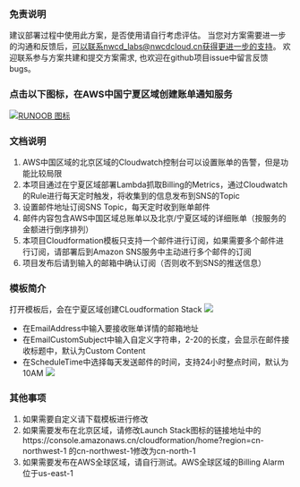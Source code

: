 ### 免责说明
建议部署过程中使用此方案，是否使用请自行考虑评估。
当您对方案需要进一步的沟通和反馈后，可以联系nwcd_labs@nwcdcloud.cn获得更进一步的支持。
欢迎联系参与方案共建和提交方案需求, 也欢迎在github项目issue中留言反馈bugs。

### 点击以下图标，在AWS中国宁夏区域创建账单通知服务
[![RUNOOB 图标](https://nwcdlab.s3.cn-northwest-1.amazonaws.com.cn/cloudformation/cf.png)](https://console.amazonaws.cn/cloudformation/home?region=cn-northwest-1#/stacks/new?stackName=awsChinaRegionBillingNotice&templateURL=https://nwcdlab.s3.cn-northwest-1.amazonaws.com.cn/cloudformation/lambdaBilling/chinaBillingNotice.yaml)

### 文档说明
1. AWS中国区域的北京区域的Cloudwatch控制台可以设置账单的告警，但是功能比较局限
2. 本项目通过在宁夏区域部署Lambda抓取Billing的Metrics，通过Cloudwatch的Rule进行每天定时触发，将收集到的信息发布到SNS的Topic
3. 设置邮件地址订阅SNS Topic，每天定时收到账单邮件
4. 邮件内容包含AWS中国区域总账单以及北京/宁夏区域的详细账单（按服务的金额进行倒序排列）
5. 本项目Cloudformation模板只支持一个邮件进行订阅，如果需要多个邮件进行订阅，请部署后到Amazon SNS服务中主动进行多个邮件的订阅
6. 项目发布后请到输入的邮箱中确认订阅（否则收不到SNS的推送信息）

### 模板简介
打开模板后，会在宁夏区域创建CLoudformation Stack
![](https://nwcdlab.s3.cn-northwest-1.amazonaws.com.cn/cloudformation/lambdaBilling/billingCfA.jpg)

* 在EmailAddress中输入要接收账单详情的邮箱地址
* 在EmailCustomSubject中输入自定义字符串，2-20的长度，会显示在邮件接收标题中，默认为Custom Content
* 在ScheduleTime中选择每天发送邮件的时间，支持24小时整点时间，默认为10AM
![](https://nwcdlab.s3.cn-northwest-1.amazonaws.com.cn/cloudformation/lambdaBilling/billingCfB.jpg)

### 其他事项
1. 如果需要自定义请下载模板进行修改
2. 如果需要发布在北京区域，请修改Launch Stack图标的链接地址中的https://console.amazonaws.cn/cloudformation/home?region=cn-northwest-1 的cn-northwest-1修改为cn-north-1
3. 如果需要发布在AWS全球区域，请自行测试。AWS全球区域的Billing Alarm位于us-east-1
